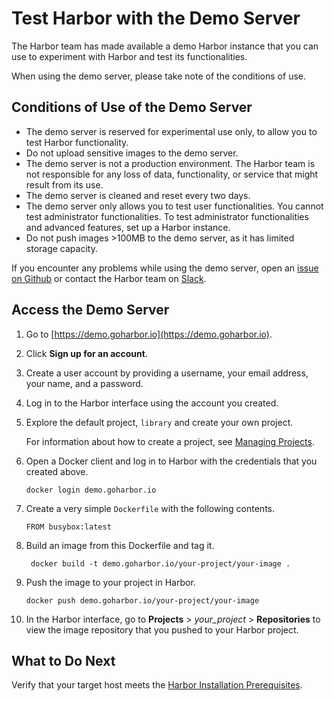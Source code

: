 # Test Harbor with the Demo Server

The Harbor team has made available a demo Harbor instance that you can use to experiment with Harbor and test its functionalities.

When using the demo server, please take note of the conditions of use.

## Conditions of Use of the Demo Server ##

 - The demo server is reserved for experimental use only, to allow you to test Harbor functionality. 
 - Do not upload sensitive images to the demo server. 
 - The demo server is not a production environment. The Harbor team is not responsible for any loss of data, functionality, or service that might result from its use.
 - The demo server is cleaned and reset every two days.
 - The demo server only allows you to test user functionalities. You cannot test administrator functionalities. To test administrator functionalities and advanced features, set up a Harbor instance.
 - Do not push images >100MB to the demo server, as it has limited storage capacity.

If you encounter any problems while using the demo server, open an [issue on Github](https://github.com/goharbor/harbor/issues) or contact the Harbor team on [Slack](https://github.com/goharbor/harbor#community).

## Access the Demo Server ##

1. Go to  [https://demo.goharbor.io](https://demo.goharbor.io).
1. Click **Sign up for an account**.
1. Create a user account by providing a username, your email address, your name, and a password.
1. Log in to the Harbor interface using the account you created.
1. Explore the default project, `library` and create your own project.

   For information about how to create a project, see [Managing Projects](../../working_with_projects/managing_projects.md).
1. Open a Docker client and log in to Harbor with the credentials that you created above.

   ```
   docker login demo.goharbor.io
   ```
1. Create a very simple `Dockerfile` with the following contents.

   ```
   FROM busybox:latest
   ```
1. Build an image from this Dockerfile and tag it.

   ```
    docker build -t demo.goharbor.io/your-project/your-image .
   ```   
1. Push the image to your project in Harbor.

   ```
   docker push demo.goharbor.io/your-project/your-image
   ```   
1. In the Harbor interface, go to **Projects** > *your_project* >  **Repositories** to view the image repository that you pushed to your Harbor project.

## What to Do Next ##

Verify that your target host meets the [Harbor Installation Prerequisites](installation_prereqs.md).